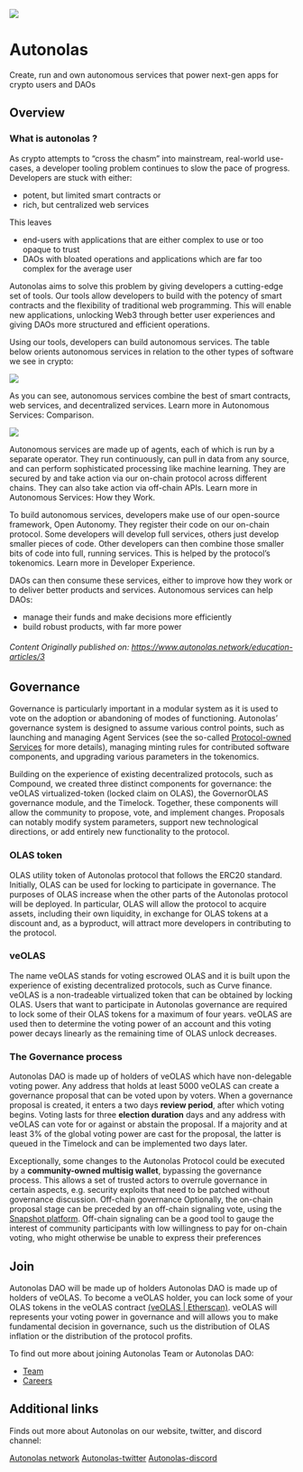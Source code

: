 ![](https://i.imgur.com/03ag8h8.jpg)

# Autonolas
Create, run and own autonomous services that power next-gen apps for crypto users and DAOs
## Overview

### What is autonolas ?
As crypto attempts to “cross the chasm” into mainstream, real-world use-cases, a developer tooling problem continues to slow the pace of progress. Developers are stuck with either:

* potent, but limited smart contracts or
* rich, but centralized web services

This leaves

* end-users with applications that are either complex to use or too opaque to trust
* DAOs with bloated operations and applications which are far too complex for the average user

Autonolas aims to solve this problem by giving developers a cutting-edge set of tools. Our tools allow developers to build with the potency of smart contracts and the flexibility of traditional web programming. This will enable new applications, unlocking Web3 through better user experiences and giving DAOs more structured and efficient operations.

Using our tools, developers can build autonomous services. The table below orients autonomous services in relation to the other types of software we see in crypto:

![](https://i.imgur.com/JNkJ6b9.png)

As you can see, autonomous services combine the best of smart contracts, web services, and decentralized services. Learn more in Autonomous Services: Comparison.

![](https://i.imgur.com/5VEhPQb.png)

Autonomous services are made up of agents, each of which is run by a separate operator. They run continuously, can pull in data from any source, and can perform sophisticated processing like machine learning. They are secured by and take action via our on-chain protocol across different chains. They can also take action via off-chain APIs. Learn more in Autonomous Services: How they Work.

To build autonomous services, developers make use of our open-source framework, Open Autonomy. They register their code on our on-chain protocol. Some developers will develop full services, others just develop smaller pieces of code. Other developers can then combine those smaller bits of code into full, running services. This is helped by the protocol’s tokenomics. Learn more in Developer Experience.

DAOs can then consume these services, either to improve how they work or to deliver better products and services. Autonomous services can help DAOs:

* manage their funds and make decisions more efficiently
* build robust products, with far more power

###### Content Originally published on: https://www.autonolas.network/education-articles/3
## Governance

Governance is particularly important in a modular system as it is used to vote on the adoption or abandoning of modes of functioning. Autonolas’ governance system is designed to assume various control points, such as launching and managing Agent Services (see the so-called [Protocol-owned Services]([https://twitter.com/autonolas/status/1504120575849074699?t=O2cRu-X8yVnqDFm_Qu8jNg&s=19) for more details), managing minting rules for contributed software components, and upgrading various parameters in the tokenomics.
 
Building on the experience of existing decentralized protocols, such as Compound, we created three distinct components for governance: the veOLAS virtualized-token (locked claim on OLAS), the GovernorOLAS governance module, and the Timelock. Together, these components will allow the community to propose, vote, and implement changes. Proposals can notably modify system parameters, support new technological directions, or add entirely new functionality to the protocol.

### OLAS token 
OLAS  utility token of Autonolas protocol that follows the ERC20 standard. Initially, OLAS can be used for locking to participate in governance. The purposes of OLAS increase when the other parts of the Autonolas protocol will be deployed. In particular, OLAS will allow the protocol to acquire assets, including their own liquidity, in exchange for OLAS tokens at a discount and, as a byproduct, will attract more developers in contributing to the protocol. 

### veOLAS
The name veOLAS stands for voting escrowed OLAS and it is built upon the experience of existing decentralized protocols, such as Curve finance. veOLAS is a non-tradeable virtualized token that can be obtained by locking OLAS. Users that want to participate in Autonolas governance are required to lock some of their OLAS tokens for a maximum of four years. veOLAS are used then to determine the voting power of an account and this voting power decays linearly as the remaining time of OLAS unlock decreases.

### The Governance process 
Autonolas DAO is made up of holders of veOLAS which have non-delegable voting power. Any address that holds at least 5000 veOLAS can create a governance proposal that can be voted upon by voters.
When a governance proposal is created, it enters a two days **review period**, after which voting begins. Voting lasts for three **election duration** days and any address with veOLAS can vote for or against or abstain the proposal.  If a majority and at least 3% of the global voting power are cast for the proposal, the latter is queued in the Timelock and can be implemented two days later.

Exceptionally, some changes to the Autonolas Protocol could be executed by a **community-owned multisig wallet**, bypassing the governance process. This allows a set of trusted actors to overrule governance in certain aspects, e.g. security exploits that need to be patched without governance discussion.
Off-chain governance
Optionally, the on-chain proposal stage can be preceded by an off-chain signaling vote, using the [Snapshot platform](https://snapshot.org/#/autonolas.eth). Off-chain signaling can be a good tool to gauge the interest of community participants with low willingness to pay for on-chain voting, who might otherwise be unable to express their preferences

## Join

Autonolas DAO will be made up of holders Autonolas DAO is made up of holders of veOLAS. To become a veOLAS holder, you can lock some of your OLAS tokens in the veOLAS contract [(veOLAS | Etherscan)](https://etherscan.io/address/0x7e01A500805f8A52Fad229b3015AD130A332B7b3). veOLAS will represents your voting power in governance and will allows you to make fundamental decision  in governance, such us the distribution of OLAS inflation or the distribution of the protocol profits. 

To find out more about joining Autonolas Team or Autonolas DAO: 
* [Team](https://www.autonolas.network/team)
* [Careers](https://angel.co/company/valory-3)

## Additional links
Finds out more about Autonolas on our website, twitter, and discord channel:

[Autonolas network](https://www.autonolas.network/)
[Autonolas-twitter](https://twitter.com/autonolas)
[Autonolas-discord ](https://discord.com/invite/z2PT65jKqQ)